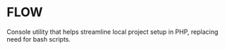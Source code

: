 FLOW
============

Console utility that helps streamline local project setup in PHP, 
replacing need for bash scripts.
